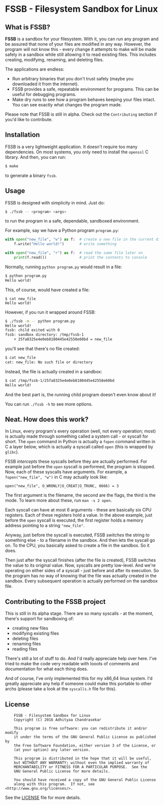 # FSSB - Filesystem Sandbox for Linux

## What is FSSB?

**FSSB** is a sandbox for your filesystem. With it, you can run any program
and be assured that none of your files are modified in any way. However, the
program will not know this - every change it attempts to make will be made
safely in a sandbox while still allowing it to read existing files. This
includes creating, modifying, renaming, and deleting files.

The applications are endless:

 * Run arbitrary binaries that you don't trust safely (maybe you downloaded it from the internet).
 * FSSB provides a safe, repeatable environment for programs. This can be useful for debugging programs.
 * Make dry runs to see how a program behaves keeping your files intact. You can see exactly what changes the program made.

Please note that FSSB is still in alpha. Check out the `Contributing` section
if you'd like to contribute.

## Installation

FSSB is a very lightweight application. It doesn't require too many
dependencies. On most systems, you only need to install the `openssl`
C library. And then, you can run:

```bash
$ make
```

to generate a binary `fssb`.

## Usage

FSSB is designed with simplicity in mind. Just do:

```bash
$ ./fssb -- <program> <args>
```

to run the program in a safe, dependable, sandboxed environment.

For example, say we have a Python program `program.py`:

```py
with open("new_file", "w") as f:  # create a new file in the current directory
    f.write("Hello world!")       # write something

with open("new_file", "r") as f:  # read the same file later on
    print(f.read())               # print the contents to console
```

Normally, running `python program.py` would result in a file:

```bash
$ python program.py
Hello world!
```

This, of course, would have created a file:

```
$ cat new_file
Hello world!
```

However, if you run it wrapped around FSSB:

```bash
$ ./fssb -m -- python program.py
Hello world!
fssb: child exited with 0
fssb: sandbox directory: /tmp/fssb-1
    + 25fa8325e4e0eb8180445e42558e60bd = new_file
```

you'll see that there's no file created:

```bash
$ cat new_file
cat: new_file: No such file or directory
```

Instead, the file is actually created in a sandbox:

```bash
$ cat /tmp/fssb-1/25fa8325e4e0eb8180445e42558e60bd
Hello world!
```

And the best part is, the running child program doesn't even know about it!

You can run `./fssb -h` to see more options.

## Neat. How does this work?

In Linux, every program's every operation (well, not every operation; most)
is actually made through something called a system call - or syscall for
short. The `open` command in Python is actually a `fopen` command written
in C a layer below, which is actually a syscall called `open`
(this is wrapped by `glibc`).

FSSB *intercepts* these syscalls before they are actually performed. For example
just before the `open` syscall is performed, the program is stopped. Now, each of
these syscalls have arguments. For example, a `fopen("new_file", "w")` in C
may actually look like:

```
open("new_file", O_WRONLY|O_CREAT|O_TRUNC, 0666) = 3
```

The first argument is the filename, the second are the flags, the third is
the mode. To learn more about these, run `man -s 2 open`.

Each syscall can have at most 6 arguments - these are basically six CPU registers.
Each of these registers hold a value. In the above example, just before the
`open` syscall is executed, the first register holds a memory address pointing
to a string `"new_file"`.

Anyway, just before the syscall is executed, FSSB *switches* the string to
something else - to a filename in the sandbox. And then lets the syscall go on.
To the CPU, you basically asked to create a file in the sandbox. So it does.

Then just after the syscall finishes (after the file is created), FSSB switches the
value to its original value. Now, syscalls are pretty low-level. And we're operating
on either sides of a syscall - just before and after its execution. So the program
has no way of knowing that the file was actually created in the sandbox. Every
subsequent operation is actually performed on the sandbox file.

## Contributing to the FSSB project

This is still in its alpha stage. There are so many syscalls - at the moment, there's
support for sandboxing of:

* creating new files
* modifying existing files
* deleting files
* renaming files
* reading files

There's still a lot of stuff to do. And I'd really appreciate help over here.
I've tried to make the code very readable with looots of comments and
documentation for what each thing does.

And of course, I've only implemented this for my x86_64 linux system. I'd
greatly appreciate any help if someone could make this portable to other archs
(please take a look at the `syscalls.h` file for this).

## License

```
    FSSB - Filesystem Sandbox for Linux
    Copyright (C) 2016 Adhityaa Chandrasekar

    This program is free software: you can redistribute it and/or modify
    it under the terms of the GNU General Public License as published by
    the Free Software Foundation, either version 3 of the License, or
    (at your option) any later version.

    This program is distributed in the hope that it will be useful,
    but WITHOUT ANY WARRANTY; without even the implied warranty of
    MERCHANTABILITY or FITNESS FOR A PARTICULAR PURPOSE.  See the
    GNU General Public License for more details.

    You should have received a copy of the GNU General Public License
    along with this program.  If not, see <http://www.gnu.org/licenses/>.
```

See the [LICENSE](LICENSE) file for more details.
